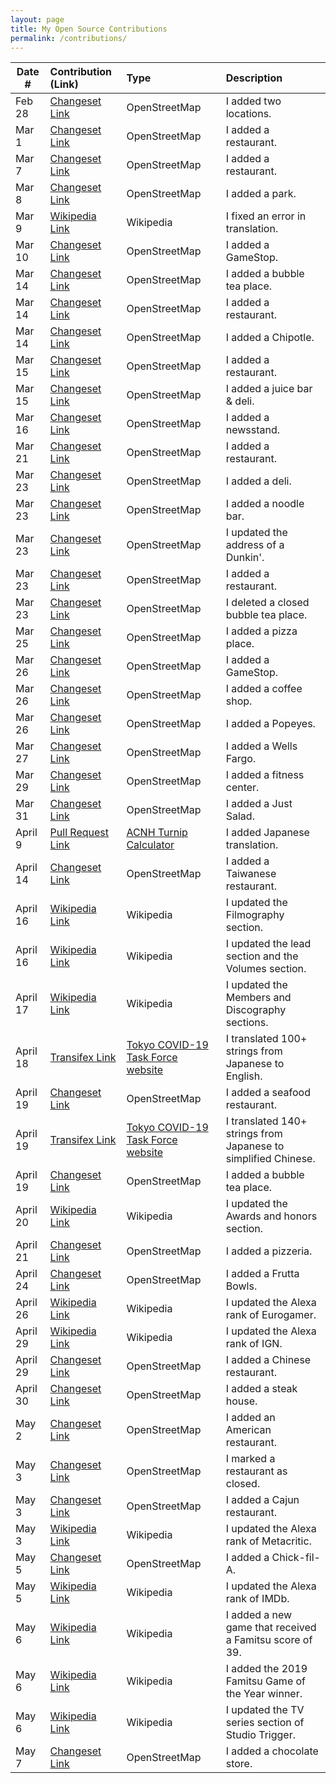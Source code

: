 ```yaml
---
layout: page
title: My Open Source Contributions
permalink: /contributions/
---
```


<!--
Type of the contribution should be "Wikipedia edit", "OpenStreet Map feature", "Documentation", "Course website", "Blog",
"Browse Add-on", etc.

The description should include a brief summary of what you did.

Replace the first row with your own contribution. 

-->


| Date #       | Contribution (Link)  | Type  | Description |
|---|:---|:---|:---|
| Feb 28  |[Changeset Link](https://www.openstreetmap.org/changeset/81611980#map=19/40.72756/-74.03154)  |  OpenStreetMap   | I added two locations.      |
| Mar 1    |[Changeset Link](https://www.openstreetmap.org/changeset/81655846#map=18/40.72602/-74.03252)     | OpenStreetMap    |I added a restaurant.      |
| Mar 7 | [Changeset Link](https://www.openstreetmap.org/changeset/81909709#map=19/40.72687/-73.98753) |OpenStreetMap    |I added a restaurant.|
| Mar 8 | [Changeset Link](https://www.openstreetmap.org/changeset/81926978) | OpenStreetMap | I added a park.|
| Mar 9 | [Wikipedia Link](https://zh.wikipedia.org/w/index.php?title=%E7%A9%86%E7%BD%95%E9%BB%98%E5%BE%B7%C2%B7%E6%9C%AC%C2%B7%E8%96%A9%E5%8B%92%E6%9B%BC&oldid=58542495) | Wikipedia | I fixed an error in translation.|
|Mar 10 | [Changeset Link](https://www.openstreetmap.org/changeset/82025075) | OpenStreetMap | I added a GameStop.|
|Mar 14 | [Changeset Link](https://www.openstreetmap.org/changeset/82206718) | OpenStreetMap | I added a bubble tea place.|
|Mar 14 | [Changeset Link](https://www.openstreetmap.org/changeset/82206762) | OpenStreetMap | I added a restaurant.|
|Mar 14 | [Changeset Link](https://www.openstreetmap.org/changeset/82206783) | OpenStreetMap | I added a Chipotle.|
|Mar 15 | [Changeset Link](https://www.openstreetmap.org/changeset/82235129) | OpenStreetMap | I added a restaurant. |
|Mar 15 | [Changeset Link](https://www.openstreetmap.org/changeset/82235278) | OpenStreetMap | I added a juice bar & deli. |
|Mar 16 | [Changeset Link](https://www.openstreetmap.org/changeset/82279896) | OpenStreetMap | I added a newsstand. |
|Mar 21 | [Changeset Link](https://www.openstreetmap.org/changeset/82474244) | OpenStreetMap | I added a restaurant.|
|Mar 23 | [Changeset Link](https://www.openstreetmap.org/changeset/82544574) | OpenStreetMap | I added a deli.|
|Mar 23 | [Changeset Link](https://www.openstreetmap.org/changeset/82544620) | OpenStreetMap | I added a noodle bar.|
|Mar 23 | [Changeset Link](https://www.openstreetmap.org/changeset/82544688) | OpenStreetMap | I updated the address of a Dunkin'. |
|Mar 23 | [Changeset Link](https://www.openstreetmap.org/changeset/82544708) | OpenStreetMap | I added a restaurant.|
|Mar 23 | [Changeset Link](https://www.openstreetmap.org/changeset/82544771) | OpenStreetMap | I deleted a closed bubble tea place. |
|Mar 25 | [Changeset Link](https://www.openstreetmap.org/changeset/82637550) | OpenStreetMap | I added a pizza place. |
|Mar 26 | [Changeset Link](https://www.openstreetmap.org/changeset/82684796) | OpenStreetMap | I added a GameStop. |
|Mar 26 | [Changeset Link](https://www.openstreetmap.org/changeset/82684853) | OpenStreetMap | I added a coffee shop. |
|Mar 26 | [Changeset Link](https://www.openstreetmap.org/changeset/82684907) | OpenStreetMap | I added a Popeyes. |
|Mar 27 | [Changeset Link](https://www.openstreetmap.org/changeset/82737231) | OpenStreetMap | I added a Wells Fargo. |
|Mar 29 | [Changeset Link](https://www.openstreetmap.org/changeset/82796748) | OpenStreetMap | I added a fitness center. |
|Mar 31 | [Changeset Link](https://www.openstreetmap.org/changeset/82876991) | OpenStreetMap | I added a Just Salad.|
|April 9 | [Pull Request Link](https://github.com/elxris/Turnip-Calculator/pull/50) |[ACNH Turnip Calculator](https://github.com/elxris/Turnip-Calculator)| I added Japanese translation. |
|April 14 | [Changeset Link](https://www.openstreetmap.org/changeset/83536481) | OpenStreetMap | I added a Taiwanese restaurant. |
|April 16 | [Wikipedia Link](https://zh.wikipedia.org/w/index.php?title=%E5%A0%BA%E9%9B%85%E4%BA%BA&oldid=59203239) | Wikipedia | I updated the Filmography section. |
|April 16 | [Wikipedia Link](https://en.wikipedia.org/w/index.php?title=J%C5%ABhan_Shuttai!&oldid=951424660) | Wikipedia | I updated the lead section and the Volumes section. |
|April 17 | [Wikipedia Link](https://en.wikipedia.org/w/index.php?title=%3DLOVE&oldid=951615443) | Wikipedia | I updated the Members and Discography sections. |
|April 18 | [Transifex Link](https://www.transifex.com/stopcovid19-tokyo/stopcovid19tokyo/translate/#en/assets-locales-ja-json--development/283235113?q=translator%3Ayzkzm) | [Tokyo COVID-19 Task Force website](https://github.com/tokyo-metropolitan-gov/covid19) | I translated 100+ strings from Japanese to English. |
|April 19 | [Changeset Link](https://www.openstreetmap.org/changeset/83760294) | OpenStreetMap | I added a seafood restaurant. |
|April 19 | [Transifex Link](https://www.transifex.com/stopcovid19-tokyo/stopcovid19tokyo/translate/#zh_CN/assets-locales-ja-json--development/288107157?q=translator%3Ayzkzm) | [Tokyo COVID-19 Task Force website](https://github.com/tokyo-metropolitan-gov/covid19) | I translated 140+ strings from Japanese to simplified Chinese. |
|April 19 | [Changeset Link](https://www.openstreetmap.org/changeset/83787272) | OpenStreetMap | I added a bubble tea place. |
|April 20 | [Wikipedia Link](https://en.wikipedia.org/w/index.php?title=AKB48&oldid=952100701) | Wikipedia | I updated the Awards and honors section. |
|April 21 | [Changeset Link](https://www.openstreetmap.org/changeset/83908282) | OpenStreetMap | I added a pizzeria. |
|April 24 | [Changeset Link](https://www.openstreetmap.org/changeset/84084233) | OpenStreetMap | I added a Frutta Bowls. |
|April 26 | [Wikipedia Link](https://en.wikipedia.org/w/index.php?title=Eurogamer&oldid=953363891) | Wikipedia | I updated the Alexa rank of Eurogamer. |
|April 29 | [Wikipedia Link](https://en.wikipedia.org/w/index.php?title=IGN&oldid=953987963) |Wikipedia | I updated the Alexa rank of IGN.|
|April 29 | [Changeset Link](https://www.openstreetmap.org/changeset/84373134#map=19/40.72836/-74.03424) | OpenStreetMap | I added a Chinese restaurant. |
|April 30 | [Changeset Link](https://www.openstreetmap.org/changeset/84442081) | OpenStreetMap | I added a steak house. |
|May 2 | [Changeset Link](https://www.openstreetmap.org/changeset/84545106) | OpenStreetMap | I added an American restaurant.|
|May 3 | [Changeset Link](https://www.openstreetmap.org/changeset/84584205) | OpenStreetMap | I marked a restaurant as closed. |
|May 3 | [Changeset Link](https://www.openstreetmap.org/changeset/84584298) | OpenStreetMap | I added a Cajun restaurant. |
|May 3 | [Wikipedia Link](https://en.wikipedia.org/wiki/Metacritic) | Wikipedia | I updated the Alexa rank of Metacritic. |
|May 5 | [Changeset Link](https://www.openstreetmap.org/changeset/84727574) | OpenStreetMap | I added a Chick-fil-A. |
|May 5 | [Wikipedia Link](https://en.wikipedia.org/w/index.php?title=IMDb&oldid=955135939) | Wikipedia | I updated the Alexa rank of IMDb. |
|May 6 | [Wikipedia Link](https://zh.wikipedia.org/w/index.php?title=Fami%E9%80%9A&oldid=59525448) | Wikipedia | I added a new game that received a Famitsu score of 39. |
|May 6 | [Wikipedia Link](https://en.wikipedia.org/w/index.php?title=Famitsu_scores&oldid=955142281) | Wikipedia | I added the 2019 Famitsu Game of the Year winner. |
|May 6 | [Wikipedia Link](https://en.wikipedia.org/w/index.php?title=Studio_Trigger&oldid=955145941) | Wikipedia | I updated the TV series section of Studio Trigger. |
|May 7 | [Changeset Link](https://www.openstreetmap.org/changeset/84855684) | OpenStreetMap | I added a chocolate store. |
